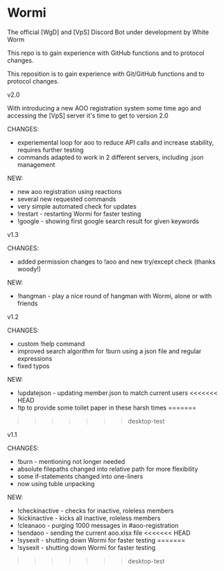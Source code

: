 # Wormi
The official [WgD] and [VpS] Discord Bot under development by White Worm

This repo is to gain experience with GitHub functions and to protocol changes.

This reposition is to gain experience with Git/GitHub functions and to protocol changes.



v2.0

With introducing a new AOO registration system some time ago and accessing the [VpS] server it's time to get to version 2.0 

CHANGES:
- experiemental loop for aoo to reduce API calls and increase stability, requires further testing
- commands adapted to work in 2 different servers, including .json management

NEW:
- new aoo registration using reactions
- several new requested commands
- very simple automated check for updates
- !restart - restarting Wormi for faster testing
- !google - showing first google search result for given keywords



v1.3

CHANGES:
- added permission changes to !aoo and new try/except check (thanks woody!)

NEW:
- !hangman - play a nice round of hangman with Wormi, alone or with friends



v1.2

CHANGES:
- custom !help command
- improved search algorithm for !burn using a json file and regular expressions
- fixed typos

NEW:
- !updatejson - updating member.json to match current users
<<<<<<< HEAD
- !tp to provide some toilet paper in these harsh times
=======
>>>>>>> desktop-test



v1.1

CHANGES:
- !burn - mentioning not longer needed
- absolute filepaths changed into relative path for more flexibility
- some if-statements changed into one-liners
- now using tuble unpacking

NEW:
- !checkinactive - checks for inactive, roleless members
- !kickinactive - kicks all inactive, roleless members
- !cleanaoo - purging 1000 messages in #aoo-registration
- !sendaoo - sending the current aoo.xlsx file
<<<<<<< HEAD
- !sysexit - shutting down Wormi for faster testing
=======
- !sysexit - shutting down Wormi for faster testing
>>>>>>> desktop-test
